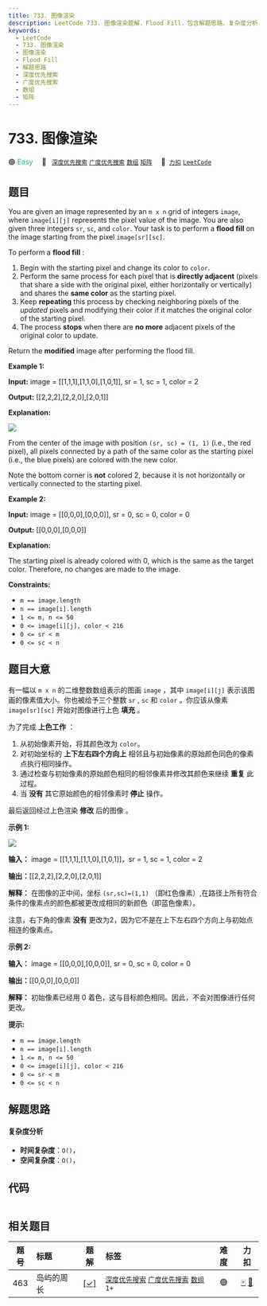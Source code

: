 ```yaml
---
title: 733. 图像渲染
description: LeetCode 733. 图像渲染题解，Flood Fill，包含解题思路、复杂度分析以及完整的 JavaScript 代码实现。
keywords:
  - LeetCode
  - 733. 图像渲染
  - 图像渲染
  - Flood Fill
  - 解题思路
  - 深度优先搜索
  - 广度优先搜索
  - 数组
  - 矩阵
---
```


# 733. 图像渲染

🟢 <font color=#15bd66>Easy</font>&emsp; 🔖&ensp; [`深度优先搜索`](/tag/depth-first-search.md) [`广度优先搜索`](/tag/breadth-first-search.md) [`数组`](/tag/array.md) [`矩阵`](/tag/matrix.md)&emsp; 🔗&ensp;[`力扣`](https://leetcode.cn/problems/flood-fill) [`LeetCode`](https://leetcode.com/problems/flood-fill)

## 题目

You are given an image represented by an `m x n` grid of integers `image`,
where `image[i][j]` represents the pixel value of the image. You are also
given three integers `sr`, `sc`, and `color`. Your task is to perform a
**flood fill** on the image starting from the pixel `image[sr][sc]`.

To perform a **flood fill** :

  1. Begin with the starting pixel and change its color to `color`.
  2. Perform the same process for each pixel that is **directly adjacent** (pixels that share a side with the original pixel, either horizontally or vertically) and shares the **same color** as the starting pixel.
  3. Keep **repeating** this process by checking neighboring pixels of the _updated_ pixels and modifying their color if it matches the original color of the starting pixel.
  4. The process **stops** when there are **no more** adjacent pixels of the original color to update.

Return the **modified** image after performing the flood fill.



**Example 1:**

**Input:** image = [[1,1,1],[1,1,0],[1,0,1]], sr = 1, sc = 1, color = 2

**Output:** [[2,2,2],[2,2,0],[2,0,1]]

**Explanation:**

![](https://assets.leetcode.com/uploads/2021/06/01/flood1-grid.jpg)

From the center of the image with position `(sr, sc) = (1, 1)` (i.e., the red
pixel), all pixels connected by a path of the same color as the starting pixel
(i.e., the blue pixels) are colored with the new color.

Note the bottom corner is **not** colored 2, because it is not horizontally or
vertically connected to the starting pixel.

**Example 2:**

**Input:** image = [[0,0,0],[0,0,0]], sr = 0, sc = 0, color = 0

**Output:** [[0,0,0],[0,0,0]]

**Explanation:**

The starting pixel is already colored with 0, which is the same as the target
color. Therefore, no changes are made to the image.



**Constraints:**

  * `m == image.length`
  * `n == image[i].length`
  * `1 <= m, n <= 50`
  * `0 <= image[i][j], color < 216`
  * `0 <= sr < m`
  * `0 <= sc < n`


## 题目大意

有一幅以 `m x n` 的二维整数数组表示的图画 `image` ，其中 `image[i][j]` 表示该图画的像素值大小。你也被给予三个整数 `sr`
,  `sc` 和 `color` 。你应该从像素 `image[sr][sc]` 开始对图像进行上色 **填充** 。

为了完成 **上色工作** ：

  1. 从初始像素开始，将其颜色改为 `color`。
  2. 对初始坐标的 **上下左右四个方向上** 相邻且与初始像素的原始颜色同色的像素点执行相同操作。
  3. 通过检查与初始像素的原始颜色相同的相邻像素并修改其颜色来继续 **重复** 此过程。
  4. 当 **没有** 其它原始颜色的相邻像素时 **停止** 操作。

最后返回经过上色渲染 **修改** 后的图像 。



**示例 1:**

![](https://assets.leetcode.com/uploads/2021/06/01/flood1-grid.jpg)

**输入：** image = [[1,1,1],[1,1,0],[1,0,1]]，sr = 1, sc = 1, color = 2

**输出：**[[2,2,2],[2,2,0],[2,0,1]]

**解释：** 在图像的正中间，坐标 `(sr,sc)=(1,1)`
（即红色像素）,在路径上所有符合条件的像素点的颜色都被更改成相同的新颜色（即蓝色像素）。

注意，右下角的像素 **没有** 更改为2，因为它不是在上下左右四个方向上与初始点相连的像素点。



**示例 2:**

**输入：** image = [[0,0,0],[0,0,0]], sr = 0, sc = 0, color = 0

**输出：**[[0,0,0],[0,0,0]]

**解释：** 初始像素已经用 0 着色，这与目标颜色相同。因此，不会对图像进行任何更改。



**提示:**

  * `m == image.length`
  * `n == image[i].length`
  * `1 <= m, n <= 50`
  * `0 <= image[i][j], color < 216`
  * `0 <= sr < m`
  * `0 <= sc < n`


## 解题思路

#### 复杂度分析

- **时间复杂度**：`O()`，
- **空间复杂度**：`O()`，

## 代码

```javascript

```

## 相关题目

<!-- prettier-ignore -->
| 题号 | 标题 | 题解 | 标签 | 难度 | 力扣 |
| :------: | :------ | :------: | :------ | :------: | :------: |
| 463 | 岛屿的周长 | [[✓]](/problem/0463.md) |  [`深度优先搜索`](/tag/depth-first-search.md) [`广度优先搜索`](/tag/breadth-first-search.md) [`数组`](/tag/array.md) `1+` | 🟢 | [🀄️](https://leetcode.cn/problems/island-perimeter) [🔗](https://leetcode.com/problems/island-perimeter) |